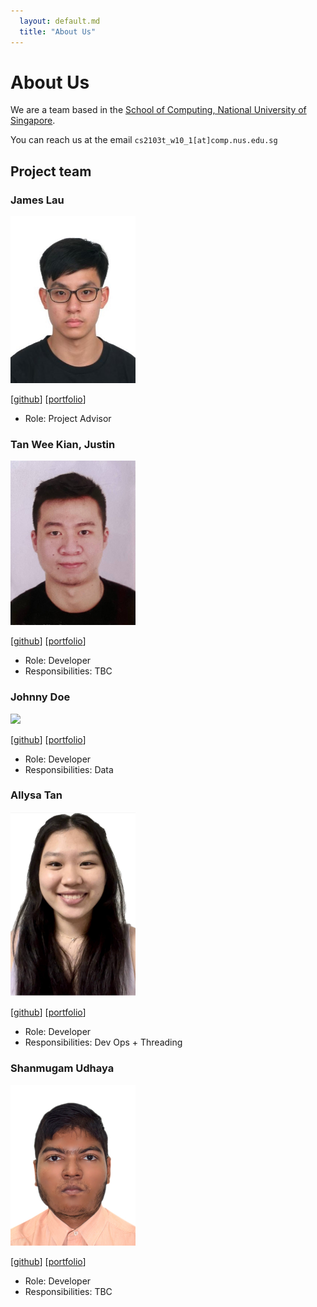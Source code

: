 ```yaml
---
  layout: default.md
  title: "About Us"
---
```


# About Us

We are a team based in the [School of Computing, National University of Singapore](http://www.comp.nus.edu.sg).

You can reach us at the email `cs2103t_w10_1[at]comp.nus.edu.sg`

## Project team

### James Lau

<img src="images/appleraincoat.png" width="200px">

[[github](https://github.com/appleraincoat)]
[[portfolio](team/appleraincoat)]

* Role: Project Advisor

### Tan Wee Kian, Justin

<img src="images/jyztintan.png" width="200px">

[[github](http://github.com/jyztintan)]
[[portfolio](team/jyztintan.md)]

* Role: Developer
* Responsibilities: TBC

### Johnny Doe

<img src="images/johndoe.png" width="200px">

[[github](http://github.com/johndoe)] [[portfolio](team/appleraincoat)]

* Role: Developer
* Responsibilities: Data

### Allysa Tan

<img src="images/4llysa.png" width="200px">

[[github](http://github.com/4llysa)]
[[portfolio](team/4llysa.md)]

* Role: Developer
* Responsibilities: Dev Ops + Threading

### Shanmugam Udhaya

<img src="images/udhayashan1.png" width="200px">

[[github](http://github.com/udhayashan1)]
[[portfolio](team/udhaya.md)]

* Role: Developer
* Responsibilities: TBC
